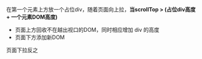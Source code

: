 在第一个元素上方放一个占位div，随着页面向上拉，**当scrollTop > (占位div高度 + 一个元素DOM高度)**
- 页面上方回收不在越出视口的DOM，同时相应增加 div 的高度
- 页面下方添加新DOM

页面下拉反之

